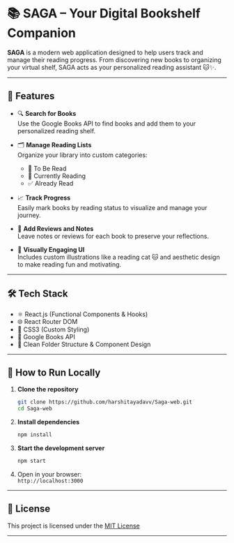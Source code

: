 # 📚 SAGA – Your Digital Bookshelf Companion

**SAGA** is a modern web application designed to help users track and manage their reading progress. From discovering new books to organizing your virtual shelf, SAGA acts as your personalized reading assistant 🐱✨.

---

## 🚀 Features

- 🔍 **Search for Books**  
  Use the Google Books API to find books and add them to your personalized reading shelf.

- 🗂️ **Manage Reading Lists**  
  Organize your library into custom categories:  
  - 📘 To Be Read  
  - 📖 Currently Reading  
  - ✅ Already Read

- 📈 **Track Progress**  
  Easily mark books by reading status to visualize and manage your journey.

- 📝 **Add Reviews and Notes**  
  Leave notes or reviews for each book to preserve your reflections.

- 🎨 **Visually Engaging UI**  
  Includes custom illustrations like a reading cat 🐱 and aesthetic design to make reading fun and motivating.

---

## 🛠️ Tech Stack

- ⚛️ React.js (Functional Components & Hooks)  
- 🌐 React Router DOM  
- 🎨 CSS3 (Custom Styling)  
- 📡 Google Books API  
- 📁 Clean Folder Structure & Component Design


---

## 🧪 How to Run Locally

1. **Clone the repository**
   ```bash
   git clone https://github.com/harshitayadavv/Saga-web.git
   cd Saga-web
   ```

2. **Install dependencies**
   ```bash
   npm install
   ```

3. **Start the development server**
   ```bash
   npm start
   ```

4. Open in your browser:  
   `http://localhost:3000`

---

## 📄 License

This project is licensed under the [MIT License](LICENSE)

---
